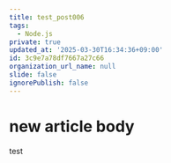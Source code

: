```yaml
---
title: test_post006
tags:
  - Node.js
private: true
updated_at: '2025-03-30T16:34:36+09:00'
id: 3c9e7a78df7667a27c66
organization_url_name: null
slide: false
ignorePublish: false
---
```

# new article body
test

